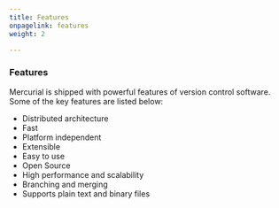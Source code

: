 ```yaml
---
title: Features
onpagelink: features
weight: 2

---
```


### Features

Mercurial is shipped with powerful features of version control software. Some of the key features are listed below:

- Distributed architecture
- Fast
- Platform independent
- Extensible
- Easy to use
- Open Source
- High performance and scalability
- Branching and merging
- Supports plain text and binary files
 